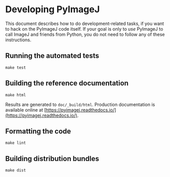 # Developing PyImageJ

This document describes how to do development-related tasks,
if you want to hack on the PyImageJ code itself. If your goal
is only to *use* PyImageJ to call ImageJ and friends from
Python, you do not need to follow any of these instructions.

## Running the automated tests

```
make test
```

## Building the reference documentation

```
make html
```

Results are generated to `doc/_build/html`.
Production documentation is available online at
[https://pyimagej.readthedocs.io/](https://pyimagej.readthedocs.io/).

## Formatting the code

```
make lint
```

## Building distribution bundles

```
make dist
```
